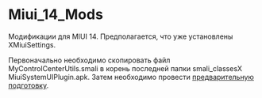 # Miui_14_Mods
Модификации для MIUI 14. Предполагается, что уже установлены XMiuiSettings.

Первоначально необходимо скопировать файл MyControlCenterUtils.smali в корень последней папки smali_classesX MiuiSystemUIPlugin.apk. Затем необходимо
провести [предварительную подготовку](https://github.com/mizter-kot/Miui_14_Mods/edit/main/Control_center/Предварительная_подготовка.md).
